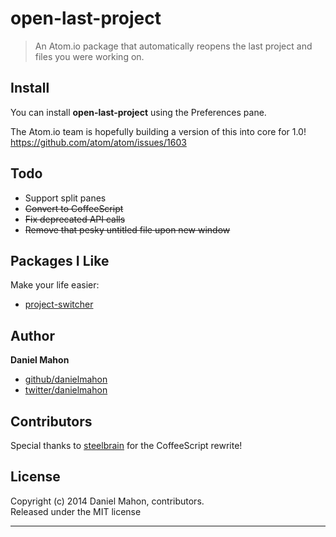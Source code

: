 # open-last-project

> An Atom.io package that automatically reopens the last project and files you were working on.

## Install
You can install **open-last-project** using the Preferences pane.

The Atom.io team is hopefully building a version of this into core for 1.0!
https://github.com/atom/atom/issues/1603

## Todo
+ Support split panes
+ ~~Convert to CoffeeScript~~
+ ~~Fix deprecated API calls~~
+ ~~Remove that pesky untitled file upon new window~~

## Packages I Like
Make your life easier:
+ [project-switcher](https://atom.io/packages/project-switcher)

## Author

**Daniel Mahon**

+ [github/danielmahon](https://github.com/danielmahon)
+ [twitter/danielmahon](http://twitter.com/danielmahon)

## Contributors

Special thanks to [steelbrain](https://github.com/steelbrain) for the CoffeeScript rewrite!


## License
Copyright (c) 2014 Daniel Mahon, contributors.  
Released under the MIT license

***
